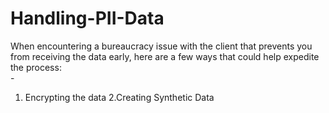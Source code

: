 # Handling-PII-Data
When encountering a bureaucracy issue with the client that prevents you from receiving the data early, here are a few ways that could help expedite the process:
<br />-
1. Encrypting the data
2.Creating Synthetic Data
